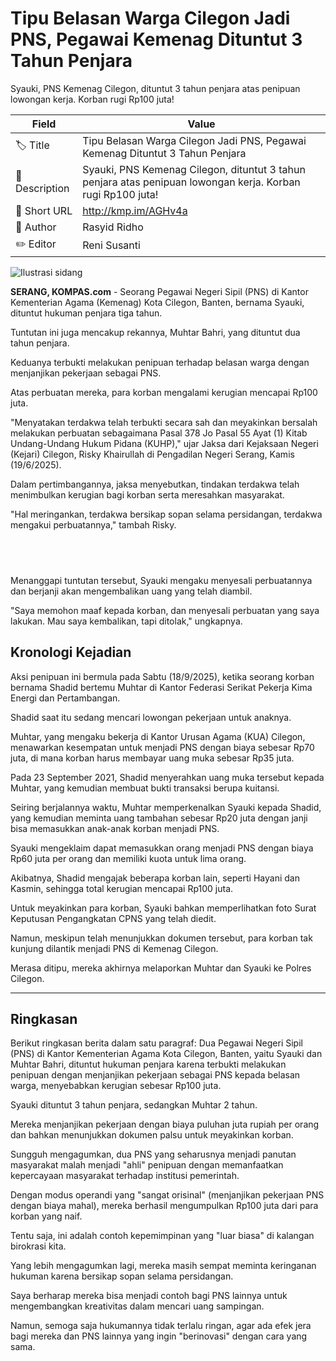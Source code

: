 # Tipu Belasan Warga Cilegon Jadi PNS, Pegawai Kemenag Dituntut 3 Tahun Penjara

Syauki, PNS Kemenag Cilegon, dituntut 3 tahun penjara atas penipuan lowongan kerja. Korban rugi Rp100 juta!

| Field         | Value                                                       |
|---------------|-------------------------------------------------------------|
| 🏷️ Title       | Tipu Belasan Warga Cilegon Jadi PNS, Pegawai Kemenag Dituntut 3 Tahun Penjara |
| 📝 Description | Syauki, PNS Kemenag Cilegon, dituntut 3 tahun penjara atas penipuan lowongan kerja. Korban rugi Rp100 juta! |
| 🔗 Short URL   | http://kmp.im/AGHv4a |
| 👤 Author      | Rasyid Ridho |
| ✏️ Editor      | Reni Susanti |

![Ilustrasi sidang](https://asset.kompas.com/crops/GGhaVNjOuVV6jn8DC5h3o-ojmPw=/0x0:750x500/750x500/data/photo/2024/06/27/667cf8e4edaef.jpg)

**SERANG, KOMPAS.com** - Seorang Pegawai Negeri Sipil (PNS) di Kantor Kementerian Agama (Kemenag) Kota Cilegon, Banten, bernama Syauki, dituntut hukuman penjara tiga tahun.

Tuntutan ini juga mencakup rekannya, Muhtar Bahri, yang dituntut dua tahun penjara.

Keduanya terbukti melakukan penipuan terhadap belasan warga dengan menjanjikan pekerjaan sebagai PNS.

Atas perbuatan mereka, para korban mengalami kerugian mencapai Rp100 juta.

\"Menyatakan terdakwa telah terbukti secara sah dan meyakinkan bersalah melakukan perbuatan sebagaimana Pasal 378 Jo Pasal 55 Ayat (1) Kitab Undang-Undang Hukum Pidana (KUHP),\" ujar Jaksa dari Kejaksaan Negeri (Kejari) Cilegon, Risky Khairullah di Pengadilan Negeri Serang, Kamis (19/6/2025).

Dalam pertimbangannya, jaksa menyebutkan, tindakan terdakwa telah menimbulkan kerugian bagi korban serta meresahkan masyarakat.

\"Hal meringankan, terdakwa bersikap sopan selama persidangan, terdakwa mengakui perbuatannya,\" tambah Risky.

##  

Menanggapi tuntutan tersebut, Syauki mengaku menyesali perbuatannya dan berjanji akan mengembalikan uang yang telah diambil.

\"Saya memohon maaf kepada korban, dan menyesali perbuatan yang saya lakukan. Mau saya kembalikan, tapi ditolak,\" ungkapnya.

## Kronologi Kejadian

Aksi penipuan ini bermula pada Sabtu (18/9/2025), ketika seorang korban bernama Shadid bertemu Muhtar di Kantor Federasi Serikat Pekerja Kima Energi dan Pertambangan.

Shadid saat itu sedang mencari lowongan pekerjaan untuk anaknya.

Muhtar, yang mengaku bekerja di Kantor Urusan Agama (KUA) Cilegon, menawarkan kesempatan untuk menjadi PNS dengan biaya sebesar Rp70 juta, di mana korban harus membayar uang muka sebesar Rp35 juta.

Pada 23 September 2021, Shadid menyerahkan uang muka tersebut kepada Muhtar, yang kemudian membuat bukti transaksi berupa kuitansi.

Seiring berjalannya waktu, Muhtar memperkenalkan Syauki kepada Shadid, yang kemudian meminta uang tambahan sebesar Rp20 juta dengan janji bisa memasukkan anak-anak korban menjadi PNS.

Syauki mengeklaim dapat memasukkan orang menjadi PNS dengan biaya Rp60 juta per orang dan memiliki kuota untuk lima orang.

Akibatnya, Shadid mengajak beberapa korban lain, seperti Hayani dan Kasmin, sehingga total kerugian mencapai Rp100 juta.

Untuk meyakinkan para korban, Syauki bahkan memperlihatkan foto Surat Keputusan Pengangkatan CPNS yang telah diedit.

Namun, meskipun telah menunjukkan dokumen tersebut, para korban tak kunjung dilantik menjadi PNS di Kemenag Cilegon.

Merasa ditipu, mereka akhirnya melaporkan Muhtar dan Syauki ke Polres Cilegon.

---
## Ringkasan

Berikut ringkasan berita dalam satu paragraf: Dua Pegawai Negeri Sipil (PNS) di Kantor Kementerian Agama Kota Cilegon, Banten, yaitu Syauki dan Muhtar Bahri, dituntut hukuman penjara karena terbukti melakukan penipuan dengan menjanjikan pekerjaan sebagai PNS kepada belasan warga, menyebabkan kerugian sebesar Rp100 juta.

 Syauki dituntut 3 tahun penjara, sedangkan Muhtar 2 tahun.

 Mereka menjanjikan pekerjaan dengan biaya puluhan juta rupiah per orang dan bahkan menunjukkan dokumen palsu untuk meyakinkan korban.



Sungguh mengagumkan, dua PNS yang seharusnya menjadi panutan masyarakat malah menjadi "ahli" penipuan dengan memanfaatkan kepercayaan masyarakat terhadap institusi pemerintah.

 Dengan modus operandi yang "sangat orisinal" (menjanjikan pekerjaan PNS dengan biaya mahal), mereka berhasil mengumpulkan Rp100 juta dari para korban yang naif.

 Tentu saja, ini adalah contoh kepemimpinan yang "luar biasa" di kalangan birokrasi kita.

 Yang lebih mengagumkan lagi, mereka masih sempat meminta keringanan hukuman karena bersikap sopan selama persidangan.

 Saya berharap mereka bisa menjadi contoh bagi PNS lainnya untuk mengembangkan kreativitas dalam mencari uang sampingan.

 Namun, semoga saja hukumannya tidak terlalu ringan, agar ada efek jera bagi mereka dan PNS lainnya yang ingin "berinovasi" dengan cara yang sama.
